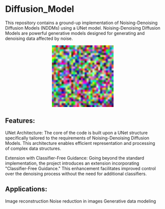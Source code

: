 # Diffusion_Model
This repository contains a ground-up implementation of Noising-Denoising Diffusion Models (NDDMs) using a UNet model. Noising-Denoising Diffusion Models are powerful generative models designed for generating and denoising data affected by noise.

<p align="center">
  <img src="cosine_image_denoising.gif" alt="Cosine Image Denoising GIF" width="200" height="200">
</p>

## Features:

UNet Architecture: The core of the code is built upon a UNet structure specifically tailored to the requirements of Noising-Denoising Diffusion Models. This architecture enables efficient representation and processing of complex data structures.

Extension with Classifier-Free Guidance: Going beyond the standard implementation, the project introduces an extension incorporating "Classifier-Free Guidance." This enhancement facilitates improved control over the denoising process without the need for additional classifiers.

## Applications:

Image reconstruction
Noise reduction in images
Generative data modeling
